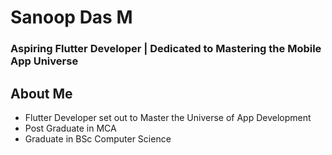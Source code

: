 # Sanoop Das M
### Aspiring Flutter Developer | Dedicated to Mastering the Mobile App Universe

## About Me
- Flutter Developer set out to Master the Universe of App Development
- Post Graduate in MCA
- Graduate in BSc Computer Science

